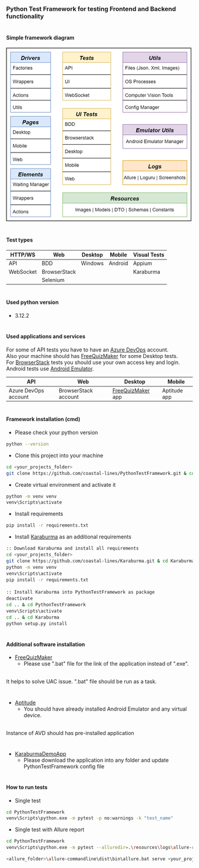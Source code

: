### Python Test Framework for testing Frontend and Backend functionality

#

#### Simple framework diagram
![image](https://github.com/coastal-lines/PythonTestFramework/blob/master/doc/images/project_diagram.png?raw=true)

#

#### Test types
| HTTP/WS   | Web | Desktop | Mobile  | Visual Tests 
|-----------| ------ |---------|---------|--------------|
| API       | BDD | Windows | Android | Appium       
| WebSocket | BrowserStack |         |         | Karaburma    
|           |Selenium |         |         |              |

#

#### Used python version
- 3.12.2

#

#### Used applications and services
For some of API tests you have to have an [Azure DevOps](https://azure.microsoft.com/en-gb/solutions/devops/?nav=min) account.
<br />
Also your machine should has [FreeQuizMaker](https://www.mediafreeware.com/free-quiz-maker.html) for some Desktop tests.
<br />
For [BrowserStack](https://www.browserstack.com/) tests you should use your own access key and login.
<br />
Android tests use [Android Emulator](https://developer.android.com/studio).

| API                  | Web           | Desktop             | Mobile
|----------------------|---------------|---------------------| ------ |
| Azure DevOps account | BrowserStack account | [FreeQuizMaker](https://www.mediafreeware.com/free-quiz-maker.html) app | Aptitude app 

#

#### Framework installation (cmd)
- Please check your python version 
```sh
python --version
```
- Clone this project into your machine
```sh
cd <your_projects_folder>
git clone https://github.com/coastal-lines/PythonTestFramework.git & cd PythonTestFramework
```
- Create virtual environment and activate it
```sh
python -m venv venv
venv\Scripts\activate
```
- Install requirements
```sh
pip install -r requirements.txt
```
- Install [Karaburma](https://github.com/coastal-lines/Karaburma) as an additional requirements
```sh
:: Download Karaburma and install all requirements
cd <your_projects_folder>
git clone https://github.com/coastal-lines/Karaburma.git & cd Karaburma
python -m venv venv
venv\Scripts\activate
pip install -r requirements.txt

:: Install Karaburma into PythonTestFramework as package
deactivate
cd .. & cd PythonTestFramework
venv\Scripts\activate
cd .. & cd Karaburma
python setup.py install
```

#

#### Additional software installation 
- [FreeQuizMaker](https://www.mediafreeware.com/free-quiz-maker.html)
  - Please use ".bat" file for the link of the application instead of ".exe".
  <br />
It helps to solve UAC issue. ".bat" file should be run as a task.
#
- [Aptitude](https://play.google.com/store/apps/details?id=nithra.math.aptitude&hl=en&gl=US)
  - You should have already installed Android Emulator and any virtual device. 
  <br />
Instance of AVD should has pre-installed application
#
- [KaraburmaDemoApp](https://github.com/coastal-lines/Karaburma/tree/master/tests/test_app)
  - Please download the application into any folder and update PythonTestFramework config file

#

#### How to run tests
- Single test
```sh
cd PythonTestFramework
venv\Scripts\python.exe -m pytest -p no:warnings -k "test_name"
```

- Single test with Allure report
```sh
cd PythonTestFramework
venv\Scripts\python.exe -m pytest --alluredir=.\resources\logs\allure-report\ -k "test_name"
```
```sh
<allure_folder>\allure-commandline\dist\bin\allure.bat serve <your_projects_folder>\PythonTestFramework\resources\logs\allure-report\
```
